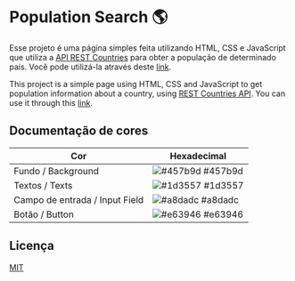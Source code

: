 # Population Search 🌎

Esse projeto é uma página simples feita utilizando HTML, CSS e JavaScript que utiliza a [API REST Countries](https://restcountries.com/) para obter a população de determinado país. Você pode utilizá-la através deste [link](https://ericktengan.github.io/PopulationSearch/).

This project is a simple page using HTML, CSS and JavaScript to get population information about a country, using [REST Countries API](https://restcountries.com/). You can use it through this [link](https://ericktengan.github.io/PopulationSearch/).

## Documentação de cores

| Cor               | Hexadecimal                                                |
| ----------------- | ---------------------------------------------------------------- |
| Fundo / Background      | ![#457b9d](https://via.placeholder.com/10/457b9d?text=+) #457b9d |
| Textos / Texts      | ![#1d3557](https://via.placeholder.com/10/1d3557?text=+) #1d3557 |
| Campo de entrada / Input Field      | ![#a8dadc](https://via.placeholder.com/10/a8dadc?text=+) #a8dadc |
| Botão / Button     | ![#e63946](https://via.placeholder.com/10/e63946?text=+) #e63946 |


## Licença

[MIT](https://choosealicense.com/licenses/mit/)


